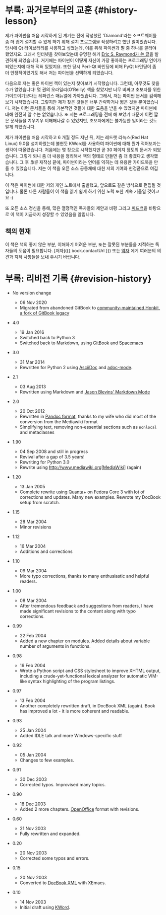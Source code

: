 # 부록: 과거로부터의 교훈 {#history-lesson}

제가 파이썬을 처음 시작하게 된 계기는 전에 작성했던 'Diamond'라는 소프트웨어를 좀 더 쉽게 설치할 수 있게 하기 위해 설치 프로그램을 작성하려고 했던 일이었습니다. 당시에 Qt 라이브러리를 사용하고 싶었는데, 이를 위해 파이썬과 펄 중 하나를 골라야 했었지요. 그래서 인터넷을 찾아보았는데 유명한 해커 [Eric S. Raymond가 쓴 글](http://www.python.org/about/success/esr/)을 발견하게 되었습니다. 거기에는 파이썬이 어떻게 자신이 가장 좋아하는 프로그래밍 언어가 되었는지에 대해 적혀 있었지요. 또한 당시 Perl-Qt 바인딩에 비해 PyQt 바인딩이 좀 더 안정적이었기도 해서 저는 파이썬을 선택하게 되었습니다.

다음으로 저는 좋은 파이썬 책이 있는지 찾아보기 시작했습니다. 그런데, 아무것도 찾을 수가 없었습니다! 몇 권의 오라일리(O’Reilly) 책을 찾았지만 너무 비싸고 초보자를 위한 가이드이기보다는 레퍼런스 매뉴얼에 가까웠습니다. 그래서, 저는 파이썬 문서를 검색해보기 시작했습니다. 그렇지만 제가 찾은 것들은 너무 간략하거나 짧은 것들 뿐이었습니다. 저는 이런 문서들을 통해 기본적인 것들에 대한 도움을 받을 수 있었지만 파이썬에 대해 완전히 알 수는 없었습니다. 또 저는 프로그래밍을 전에 해 보았기 때문에 이런 짧은 문서들을 겨우겨우 이해해나갈 수 있었지만, 초보자에게는 불가능한 일이라는 것도 알게 되었습니다.

제가 파이썬을 처음 시작하고 6 개월 정도 지난 뒤, 저는 레드햇 리눅스(Red Hat Linux) 9.0을 설치하였는데 불현듯 KWord를 사용하여 파이썬에 대해 뭔가 적어보자는 생각이 떠올랐습니다. 처음에는 몇 장으로 시작했지만 곧 30 페이지 정도의 문서가 되었습니다. 그렇게 되니 좀 더 내용을 정리해서 책의 형태로 만들면 좀 더 좋겠다고 생각했습니다. 그 후 _많은_ 재작성 끝에, 파이썬이라는 언어를 익히는 데 유용한 가이드북을 만들 수 있었습니다. 저는 이 책을 오픈 소스 공동체에 대한 저의 기여와 헌정품으로 여깁니다.

이 책은 파이썬에 대한 저의 개인 노트에서 출발했고, 앞으로도 같은 방식으로 편집될 것입니다. 물론 다른 사람들이 이 책을 읽기 쉽게 하기 위한 노력 또한 계속 기울일 것이고요 :)

또 오픈 소스 정신을 통해, 많은 열정적인 독자들의 제안과 비평 그리고 [피드백](./README.md#who-reads-bop)을 바탕으로 이 책이 지금까지 성장할 수 있었음을 알립니다.

## 책의 현재

이 책은 책의 좋지 않은 부분, 이해하기 어려운 부분, 또는 잘못된 부분들을 지적하는 독자들의 도움이 필요합니다. [저자]({{ book.contactUrl }}) 또는 [역자](./translations.md#translations) 에게 여러분의 의견과 지적 사항들을 보내 주시기 바랍니다.

# 부록: 리비전 기록 {#revision-history}

- No version change
    - 06 Nov 2020
    - Migrated from abandoned GitBook to [community-maintained Honkit, a fork of GitBook legacy](https://github.com/honkit/honkit)

- 4.0
    - 19 Jan 2016
    - Switched back to Python 3
    - Switched back to Markdown, using [GitBook](https://www.gitbook.com) and [Spacemacs](http://spacemacs.org)

- 3.0
    - 31 Mar 2014
    - Rewritten for Python 2 using [AsciiDoc](http://asciidoctor.org/docs/what-is-asciidoc/) and [adoc-mode](https://github.com/sensorflo/adoc-mode/wiki).

- 2.1
    - 03 Aug 2013
    - Rewritten using Markdown and [Jason Blevins' Markdown Mode](http://jblevins.org/projects/markdown-mode/)

- 2.0
    - 20 Oct 2012
    - Rewritten in [Pandoc format](http://johnmacfarlane.net/pandoc/README.html), thanks to my wife who did most of the conversion from the Mediawiki format
    - Simplifying text, removing non-essential sections such as `nonlocal` and metaclasses

- 1.90
    - 04 Sep 2008 and still in progress
    - Revival after a gap of 3.5 years!
    - Rewriting for Python 3.0
    - Rewrite using http://www.mediawiki.org[MediaWiki] (again)

- 1.20
    - 13 Jan 2005
    - Complete rewrite using [Quanta+](https://en.wikipedia.org/wiki/Quanta_Plus) on [Fedora](http://fedoraproject.org/) Core 3 with lot of corrections and updates. Many new examples. Rewrote my DocBook setup from scratch.

- 1.15
    - 28 Mar 2004
    - Minor revisions

- 1.12
    - 16 Mar 2004
    - Additions and corrections

- 1.10
    - 09 Mar 2004
    - More typo corrections, thanks to many enthusiastic and helpful readers.

- 1.00
    - 08 Mar 2004
    - After tremendous feedback and suggestions from readers, I have made significant revisions to the content along with typo corrections.

- 0.99
    - 22 Feb 2004
    - Added a new chapter on modules. Added details about variable number of arguments in functions.

- 0.98
    - 16 Feb 2004
    - Wrote a Python script and CSS stylesheet to improve XHTML output, including a crude-yet-functional lexical analyzer for automatic VIM-like syntax highlighting of the program listings.

- 0.97
    - 13 Feb 2004
    - Another completely rewritten draft, in DocBook XML (again). Book has improved a lot - it is more coherent and readable.

- 0.93
    - 25 Jan 2004
    - Added IDLE talk and more Windows-specific stuff

- 0.92
    - 05 Jan 2004
    - Changes to few examples.

- 0.91
    - 30 Dec 2003
    - Corrected typos. Improvised many topics.

- 0.90
    - 18 Dec 2003
    - Added 2 more chapters. [OpenOffice](https://en.wikipedia.org/wiki/OpenOffice) format with revisions.

- 0.60
    - 21 Nov 2003
    - Fully rewritten and expanded.

- 0.20
    - 20 Nov 2003
    - Corrected some typos and errors.

- 0.15
    - 20 Nov 2003
    - Converted to [DocBook XML](https://en.wikipedia.org/wiki/DocBook) with XEmacs.

- 0.10
    - 14 Nov 2003
    - Initial draft using [KWord](https://en.wikipedia.org/wiki/Kword).
